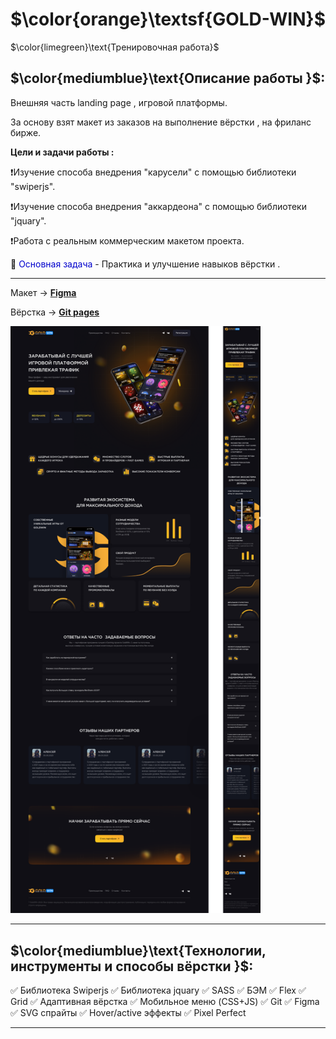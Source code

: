 # $\color{orange}\textsf{GOLD-WIN}$

$\color{limegreen}\text{Тренировочная работа}$

## $\color{mediumblue}\text{Описание работы }$:

Внешняя часть landing page , игровой платформы.

За основу взят макет из заказов на выполнение вёрстки , на фриланс бирже.

**Цели и задачи работы :**

❗Изучение способа внедрения "карусели" с помощью библиотеки "swiperjs".

❗Изучение способа внедрения "аккардеона" с помощью библиотеки "jquary".

❗Работа с реальным коммерческим макетом проекта.

🎯 <span style="color:mediumblue">Основная задача</span> - Практика и улучшение навыков вёрстки .

---

Макет -> [**Figma**](<https://www.figma.com/proto/Xu80Ti2rcqATPNtTcERm0q/Partners-GoldWin-(Copy)?node-id=0-1&t=wb0U3UZBWhpHhTDg-1>)

Вёрстка -> [**Git pages**](https://artiom-work.github.io/GOLD-WIN/)

<img src="images/website/preview-readme-image.png" width="400" alt="Изображение макета страницы">

---

## $\color{mediumblue}\text{Технологии, инструменты и способы вёрстки }$:

✅ Библиотека Swiperjs
✅ Библиотека jquary
✅ SASS
✅ БЭМ
✅ Flex
✅ Grid
✅ Адаптивная вёрстка
✅ Мобильное меню (CSS+JS)
✅ Git
✅ Figma
✅ SVG спрайты
✅ Hover/active эффекты
✅ Pixel Perfect

---
